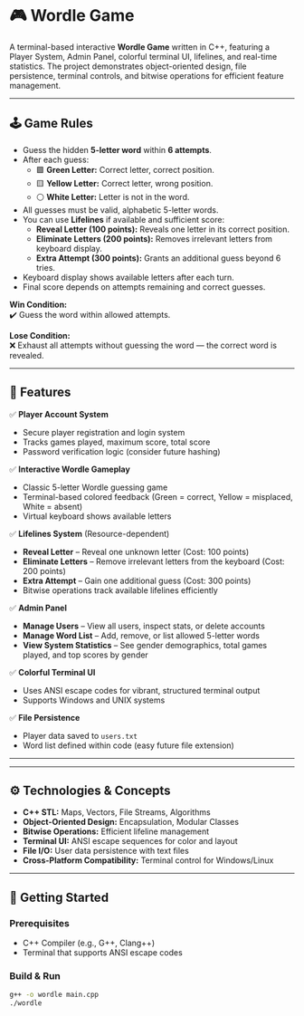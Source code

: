 # 🎮 Wordle Game

A terminal-based interactive **Wordle Game** written in C++, featuring a Player System, Admin Panel, colorful terminal UI, lifelines, and real-time statistics. The project demonstrates object-oriented design, file persistence, terminal controls, and bitwise operations for efficient feature management.

---
## 🕹️ Game Rules

- Guess the hidden **5-letter word** within **6 attempts**.
- After each guess:
  - 🟩 **Green Letter:** Correct letter, correct position.
  - 🟨 **Yellow Letter:** Correct letter, wrong position.
  - ⚪ **White Letter:** Letter is not in the word.
- All guesses must be valid, alphabetic 5-letter words.
- You can use **Lifelines** if available and sufficient score:
  - **Reveal Letter (100 points):** Reveals one letter in its correct position.
  - **Eliminate Letters (200 points):** Removes irrelevant letters from keyboard display.
  - **Extra Attempt (300 points):** Grants an additional guess beyond 6 tries.
- Keyboard display shows available letters after each turn.
- Final score depends on attempts remaining and correct guesses.

**Win Condition:**  
✔️ Guess the word within allowed attempts.  

**Lose Condition:**  
❌ Exhaust all attempts without guessing the word — the correct word is revealed.

---

## 📌 Features

✅ **Player Account System**  
- Secure player registration and login system  
- Tracks games played, maximum score, total score  
- Password verification logic (consider future hashing)  

✅ **Interactive Wordle Gameplay**  
- Classic 5-letter Wordle guessing game  
- Terminal-based colored feedback (Green = correct, Yellow = misplaced, White = absent)  
- Virtual keyboard shows available letters  

✅ **Lifelines System** (Resource-dependent)  
- **Reveal Letter** – Reveal one unknown letter (Cost: 100 points)  
- **Eliminate Letters** – Remove irrelevant letters from the keyboard (Cost: 200 points)  
- **Extra Attempt** – Gain one additional guess (Cost: 300 points)  
- Bitwise operations track available lifelines efficiently  

✅ **Admin Panel**  
- **Manage Users** – View all users, inspect stats, or delete accounts  
- **Manage Word List** – Add, remove, or list allowed 5-letter words  
- **View System Statistics** – See gender demographics, total games played, and top scores by gender  

✅ **Colorful Terminal UI**  
- Uses ANSI escape codes for vibrant, structured terminal output  
- Supports Windows and UNIX systems  

✅ **File Persistence**  
- Player data saved to `users.txt`  
- Word list defined within code (easy future file extension)  

---

---

## ⚙️ Technologies & Concepts

- **C++ STL:** Maps, Vectors, File Streams, Algorithms  
- **Object-Oriented Design:** Encapsulation, Modular Classes  
- **Bitwise Operations:** Efficient lifeline management  
- **Terminal UI:** ANSI escape sequences for color and layout  
- **File I/O:** User data persistence with text files  
- **Cross-Platform Compatibility:** Terminal control for Windows/Linux  

---

## 🚀 Getting Started

### Prerequisites  
- C++ Compiler (e.g., G++, Clang++)  
- Terminal that supports ANSI escape codes  

### Build & Run  

```bash
g++ -o wordle main.cpp
./wordle
